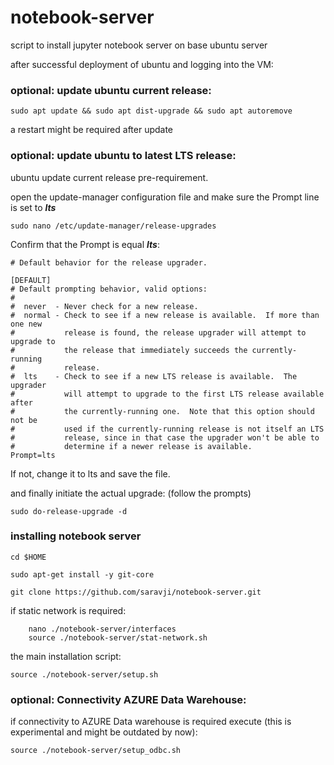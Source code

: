 # notebook-server
script to install jupyter notebook server on base ubuntu server

after successful deployment of ubuntu and logging into the VM:

### optional: update ubuntu current release:
```
sudo apt update && sudo apt dist-upgrade && sudo apt autoremove
```
a restart might be required after update

### optional: update ubuntu to latest LTS release:
ubuntu update current release pre-requirement.

open the update-manager configuration file and make sure the Prompt line is set to ***lts***
```
sudo nano /etc/update-manager/release-upgrades
```
Confirm that the Prompt is equal _**lts**_:
```
# Default behavior for the release upgrader.

[DEFAULT]
# Default prompting behavior, valid options:
#
#  never  - Never check for a new release.
#  normal - Check to see if a new release is available.  If more than one new
#           release is found, the release upgrader will attempt to upgrade to
#           the release that immediately succeeds the currently-running
#           release.
#  lts    - Check to see if a new LTS release is available.  The upgrader
#           will attempt to upgrade to the first LTS release available after
#           the currently-running one.  Note that this option should not be
#           used if the currently-running release is not itself an LTS
#           release, since in that case the upgrader won't be able to
#           determine if a newer release is available.
Prompt=lts
```

If not, change it to lts and save the file.

and finally initiate the actual upgrade:
(follow the prompts)
```
sudo do-release-upgrade -d
```

### installing notebook server

```
cd $HOME

sudo apt-get install -y git-core

git clone https://github.com/saravji/notebook-server.git
```
if static network is required:
```
    nano ./notebook-server/interfaces
    source ./notebook-server/stat-network.sh
```
the main installation script:
```
source ./notebook-server/setup.sh
```
### optional: Connectivity AZURE Data Warehouse:
if connectivity to AZURE Data warehouse is required execute (this is experimental and might be outdated by now):
```
source ./notebook-server/setup_odbc.sh
```

